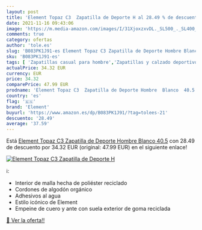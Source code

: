```yaml
---
layout: post
title: 'Element Topaz C3  Zapatilla de Deporte H al 28.49 % de descuento'
date: 2021-11-16 09:43:06
image: 'https://m.media-amazon.com/images/I/31XjoxzxvDL._SL500_._SL400_.jpg'
comments: true
category: ofertas
author: 'tole.es'
slug: 'B083PK1J91-es Element Topaz C3 Zapatilla de Deporte Hombre Blanco 40.5'
sku: 'B083PK1J91-es'
tags: [ 'Zapatillas casual para hombre','Zapatillas y calzado deportivo para hombre','Zapatos','Zapatos para hombre','Zapatos y complementos','element','zapatilla', ]
actualPrice: 34.32 EUR
currency: EUR
price: 34.32
comparePrice: 47.99 EUR
prodname: 'Element Topaz C3  Zapatilla de Deporte Hombre  Blanco  40.5'
country: 'es'
flag: '🇪🇸'
brand: 'Element'
buyurl: 'https://www.amazon.es/dp/B083PK1J91/?tag=tolees-21'
descuento: '28.49'
average: '37.59'
---
```


Está [Element Topaz C3  Zapatilla de Deporte Hombre  Blanco  40.5](https://www.amazon.es/dp/B083PK1J91/?tag=tolees-21) con 28.49 de descuento por 34.32 EUR (original: 47.99 EUR) en el siguiente enlace!

[![Element Topaz C3  Zapatilla de Deporte H](https://m.media-amazon.com/images/I/31XjoxzxvDL._SL500_._SL400_.jpg)](https://www.amazon.es/dp/B083PK1J91/?tag=tolees-21)

ℹ️:

- Interior de malla hecha de poliéster reciclado
- Cordones de algodón orgánico
- Adhesivos al agua
- Estilo icónico de Element
- Empeine de cuero y ante con suela exterior de goma reciclada

[🛒 Ver la oferta!!](https://www.amazon.es/dp/B083PK1J91/?tag=tolees-21)
